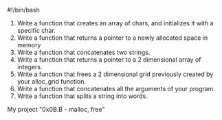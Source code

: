 #!/bin/bash

1. Write a function that creates an array of chars, and initializes it with a specific char.
2. Write a function that returns a pointer to a newly allocated space in memory
3. Write a function that concatenates two strings.
4. Write a function that returns a pointer to a 2 dimensional array of integers.
5. Write a function that frees a 2 dimensional grid previously created by your alloc_grid function.
6. Write a function that concatenates all the arguments of your program.
7. Write a function that splits a string into words.

My project "0x0B.B - malloc, free"

